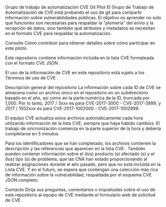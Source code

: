 Grupo de trabajo de automatización CVE Git Pilot
El Grupo de Trabajo de Automatización de CVE está probando el uso de git para compartir información sobre vulnerabilidades públicas. El objetivo es aprender no solo qué funciones son necesarias para respaldar la "plomería" del envío y la recepción de datos, sino también qué atributos y metadatos se necesitan en el formato CVE para respaldar la automatización.

Consulte Cómo contribuir para obtener detalles sobre cómo participar en este piloto.

Este repositorio contiene información incluida en la lista CVE formateada con el formato CVE JSON .

El uso de la información de CVE en este repositorio está sujeto a los Términos de uso de CVE .

Descripción general del repositorio
La información sobre cada ID de CVE se almacena como un archivo único en el repositorio en un subdirectorio basado en el año, así como en la parte numérica de la ID, truncada por 1,000. Por lo tanto, 2017 / 3xxx es para CVE-2017-3000 - CVE-2017-3999, y 2017 / 1002xxx es para CVE-2017-1002000 - CVE-2017-1002999.

El equipo CVE actualiza estos archivos automáticamente cada hora utilizando información de la lista CVE, siempre que haya habido cambios. El trabajo de sincronización comienza en la parte superior de la hora y debería completarse en 5 minutos.

Para los identificadores que se han completado, los archivos contienen la descripción y las referencias que aparecen en la lista CVE . También pueden contener información sobre el (los) producto (s) afectado (s) y el (los) tipo (s) de problema, que las CNA han estado proporcionando al realizar asignaciones durante el año pasado, pero que no está incluida en la Lista CVE. Y en el futuro, se espera que contengan una colección más rica de información sobre la vulnerabilidad, respaldada por el esquema CVE JSON completo.

Contacto
Dirija sus preguntas, comentarios o inquietudes sobre el uso de este repositorio al equipo de CVE mediante el formulario web de solicitud de CVE .

